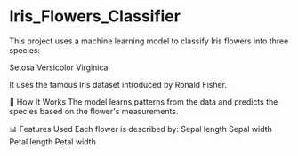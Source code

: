 # Iris_Flowers_Classifier

This project uses a machine learning model to classify Iris flowers into three species:

Setosa
Versicolor
Virginica

It uses the famous Iris dataset introduced by Ronald Fisher.

🧠 How It Works
The model learns patterns from the data and predicts the species based on the flower's measurements.


📊 Features Used
Each flower is described by:
Sepal length
Sepal width
Petal length
Petal width
